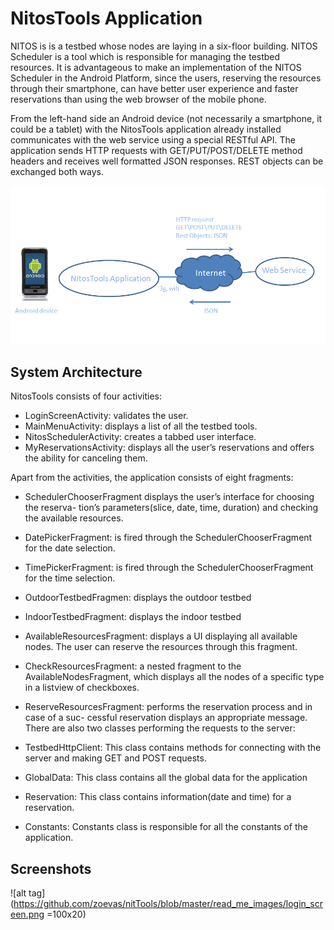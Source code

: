 NitosTools Application
==========================
NITOS is is a testbed whose nodes are laying in a six-floor building. NITOS Scheduler is a tool which is responsible
for managing the testbed resources. It is advantageous to make an implementation of the NITOS Scheduler in the Android Platform, since the users, reserving the resources through their smartphone, can have better user experience and faster reservations than using the web browser of the mobile phone.



From the left-hand side an Android device (not necessarily a smartphone, it could be a tablet) with the NitosTools
application already installed communicates with the web service using a special RESTful API. The application sends HTTP requests with GET/PUT/POST/DELETE method headers and receives well formatted JSON responses. REST objects can be exchanged
both ways.

![alt tag](https://github.com/zoevas/nitTools/blob/master/read_me_images/System%20architecture.png)


## System Architecture

NitosTools consists of four activities:
- LoginScreenActivity: validates the user.
- MainMenuActivity: displays a list of all the testbed tools.
- NitosSchedulerActivity: creates a tabbed user interface.
- MyReservationsActivity: displays all the user’s reservations and offers the ability
for canceling them.

Apart from the activities, the application consists of eight fragments:
- SchedulerChooserFragment displays the user’s interface for choosing the reserva-
tion’s parameters(slice, date, time, duration) and checking the available resources.
- DatePickerFragment: is fired through the SchedulerChooserFragment for the date
selection.
- TimePickerFragment: is fired through the SchedulerChooserFragment for the time
selection.

- OutdoorTestbedFragmen: displays the outdoor testbed
- IndoorTestbedFragment: displays the indoor testbed
-  AvailableResourcesFragment: displays a UI displaying all available nodes. The
user can reserve the resources through this fragment.
- CheckResourcesFragment: a nested fragment to the AvailableNodesFragment, which
displays all the nodes of a specific type in a listview of checkboxes.
- ReserveResourcesFragment: performs the reservation process and in case of a suc-
cessful reservation displays an appropriate message.
There are also two classes performing the requests to the server:
- TestbedHttpClient: This class contains methods for connecting with the server
and making GET and POST requests.
- GlobalData: This class contains all the global data for the application
- Reservation: This class contains information(date and time) for a reservation.
- Constants: Constants class is responsible for all the constants of the application.

## Screenshots
![alt tag](https://github.com/zoevas/nitTools/blob/master/read_me_images/login_screen.png =100x20)
